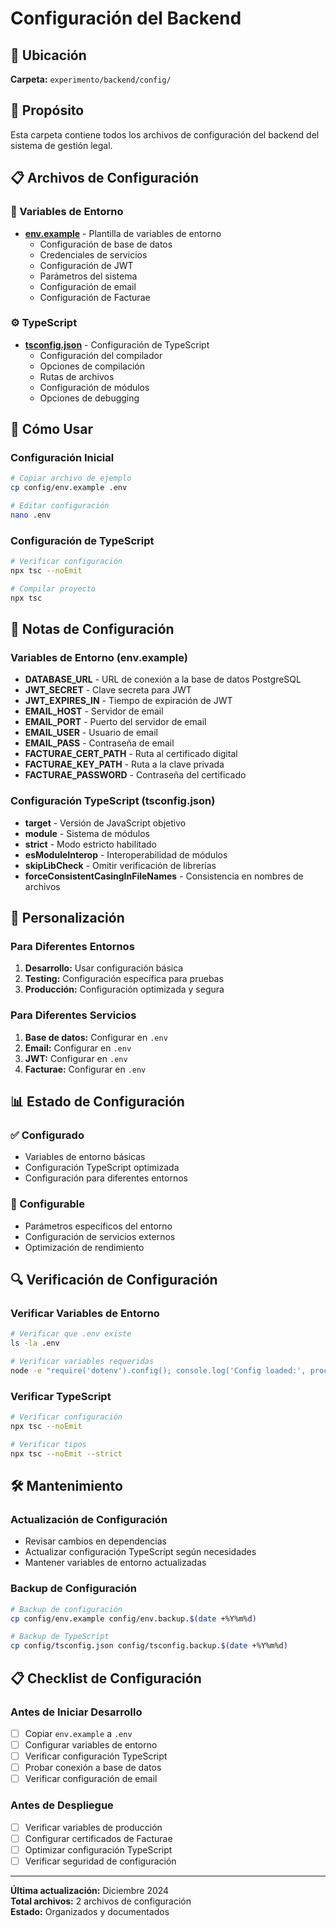 # Configuración del Backend

## 📁 Ubicación
**Carpeta:** `experimento/backend/config/`

## 🎯 Propósito
Esta carpeta contiene todos los archivos de configuración del backend del sistema de gestión legal.

## 📋 Archivos de Configuración

### 🔧 Variables de Entorno
- **[env.example](./env.example)** - Plantilla de variables de entorno
  - Configuración de base de datos
  - Credenciales de servicios
  - Configuración de JWT
  - Parámetros del sistema
  - Configuración de email
  - Configuración de Facturae

### ⚙️ TypeScript
- **[tsconfig.json](./tsconfig.json)** - Configuración de TypeScript
  - Configuración del compilador
  - Opciones de compilación
  - Rutas de archivos
  - Configuración de módulos
  - Opciones de debugging

## 🚀 Cómo Usar

### Configuración Inicial
```bash
# Copiar archivo de ejemplo
cp config/env.example .env

# Editar configuración
nano .env
```

### Configuración de TypeScript
```bash
# Verificar configuración
npx tsc --noEmit

# Compilar proyecto
npx tsc
```

## 📝 Notas de Configuración

### Variables de Entorno (env.example)
- **DATABASE_URL** - URL de conexión a la base de datos PostgreSQL
- **JWT_SECRET** - Clave secreta para JWT
- **JWT_EXPIRES_IN** - Tiempo de expiración de JWT
- **EMAIL_HOST** - Servidor de email
- **EMAIL_PORT** - Puerto del servidor de email
- **EMAIL_USER** - Usuario de email
- **EMAIL_PASS** - Contraseña de email
- **FACTURAE_CERT_PATH** - Ruta al certificado digital
- **FACTURAE_KEY_PATH** - Ruta a la clave privada
- **FACTURAE_PASSWORD** - Contraseña del certificado

### Configuración TypeScript (tsconfig.json)
- **target** - Versión de JavaScript objetivo
- **module** - Sistema de módulos
- **strict** - Modo estricto habilitado
- **esModuleInterop** - Interoperabilidad de módulos
- **skipLibCheck** - Omitir verificación de librerías
- **forceConsistentCasingInFileNames** - Consistencia en nombres de archivos

## 🔧 Personalización

### Para Diferentes Entornos
1. **Desarrollo:** Usar configuración básica
2. **Testing:** Configuración específica para pruebas
3. **Producción:** Configuración optimizada y segura

### Para Diferentes Servicios
1. **Base de datos:** Configurar en `.env`
2. **Email:** Configurar en `.env`
3. **JWT:** Configurar en `.env`
4. **Facturae:** Configurar en `.env`

## 📊 Estado de Configuración

### ✅ Configurado
- Variables de entorno básicas
- Configuración TypeScript optimizada
- Configuración para diferentes entornos

### 🔄 Configurable
- Parámetros específicos del entorno
- Configuración de servicios externos
- Optimización de rendimiento

## 🔍 Verificación de Configuración

### Verificar Variables de Entorno
```bash
# Verificar que .env existe
ls -la .env

# Verificar variables requeridas
node -e "require('dotenv').config(); console.log('Config loaded:', process.env.DATABASE_URL ? 'OK' : 'MISSING')"
```

### Verificar TypeScript
```bash
# Verificar configuración
npx tsc --noEmit

# Verificar tipos
npx tsc --noEmit --strict
```

## 🛠️ Mantenimiento

### Actualización de Configuración
- Revisar cambios en dependencias
- Actualizar configuración TypeScript según necesidades
- Mantener variables de entorno actualizadas

### Backup de Configuración
```bash
# Backup de configuración
cp config/env.example config/env.backup.$(date +%Y%m%d)

# Backup de TypeScript
cp config/tsconfig.json config/tsconfig.backup.$(date +%Y%m%d)
```

## 📋 Checklist de Configuración

### Antes de Iniciar Desarrollo
- [ ] Copiar `env.example` a `.env`
- [ ] Configurar variables de entorno
- [ ] Verificar configuración TypeScript
- [ ] Probar conexión a base de datos
- [ ] Verificar configuración de email

### Antes de Despliegue
- [ ] Verificar variables de producción
- [ ] Configurar certificados de Facturae
- [ ] Optimizar configuración TypeScript
- [ ] Verificar seguridad de configuración

---

**Última actualización:** Diciembre 2024  
**Total archivos:** 2 archivos de configuración  
**Estado:** Organizados y documentados 